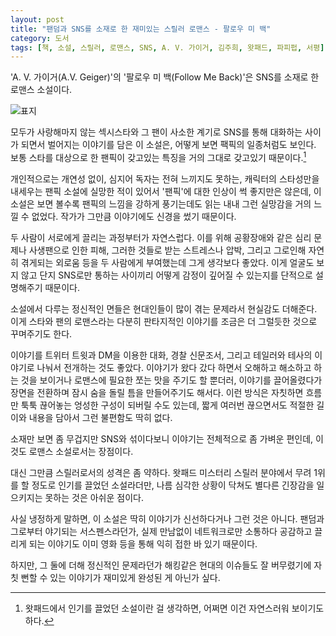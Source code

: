 ```yaml
---
layout: post
title: "팬덤과 SNS를 소재로 한 재미있는 스릴러 로맨스 - 팔로우 미 백"
category: 도서
tags: [책, 소설, 스릴러, 로맨스, SNS, A. V. 가이거, 김주희, 왓패드, 파피펍, 서평]
---
```


'A. V. 가이거(A.V. Geiger)'의
'팔로우 미 백(Follow Me Back)'은
SNS를 소재로 한 로맨스 소설이다.

![표지](https://lh3.googleusercontent.com/MBz4nAXfeXSdQ9frwZOKjr8zQkyoyXfrnY8bJ9TEqqz7GGKFVfLYJgpHRtIJeY9lxf2Rd7E0l-8K4Q=s480)

모두가 사랑해마지 않는 섹시스타와 그 팬이
사소한 계기로 SNS를 통해 대화하는 사이가 되면서 벌어지는 이야기를 담은 이 소설은,
어떻게 보면 팩픽의 일종처럼도 보인다.
보통 스타를 대상으로 한 팬픽이 갖고있는 특징을 거의 그대로 갖고있기 때문이다.[^1]

[^1]: 왓패드에서 인기를 끌었던 소설이란 걸 생각하면, 어쩌면 이건 자연스러워 보이기도 하다.

개인적으로는 개연성 없이, 심지어 독자는 전혀 느끼지도 못하는,
캐릭터의 스타성만을 내세우는 팬픽 소설에 실망한 적이 있어서
'팬픽'에 대한 인상이 썩 좋지만은 않은데,
이 소설은 보면 볼수록 팬픽의 느낌을 강하게 풍기는데도 읽는 내내 그런 실망감을 거의 느낄 수 없었다.
작가가 그만큼 이야기에도 신경을 썼기 때문이다.

두 사람이 서로에게 끌리는 과정부터가 자연스럽다.
이를 위해 공황장애와 같은 심리 문제나 사생팬으로 인한 피해,
그러한 것들로 받는 스트레스나 압박,
그리고 그로인해 자연히 겪게되는 외로움 등을 두 사람에게 부여했는데
그게 생각보다 좋았다.
이게 얼굴도 보지 않고 단지 SNS로만 통하는 사이끼리 어떻게 감정이 깊어질 수 있는지를 단적으로 설명해주기 때문이다.

소설에서 다루는 정신적인 면들은 현대인들이 많이 겪는 문제라서 현실감도 더해준다.
이게 스타와 팬의 로맨스라는 다분히 판타지적인 이야기를
조금은 더 그럴듯한 것으로 꾸며주기도 한다.

이야기를 트위터 트윗과 DM을 이용한 대화,
경찰 신문조서,
그리고 테일러와 테사의 이야기로 나눠서 전개하는 것도 좋았다.
이야기가 왔다 갔다 하면서 오해하고 해소하고 하는 것을 보이거나
로맨스에 필요한 쪼는 맛을 주기도 할 뿐더러,
이야기를 끌어올렸다가 장면을 전환하며 잠시 숨을 돌릴 틈을 만들어주기도 해서다.
이런 방식은 자칫하면 흐름만 툭툭 끊어놓는 엉성한 구성이 되버릴 수도 있는데,
짧게 여러번 끊으면서도 적절한 길이와 내용을 담아서 그런 불편함도 딱히 없다.

소재만 보면 좀 무겁지만 SNS와 섞이다보니 이야기는 전체적으로 좀 가벼운 편인데,
이것도 로맨스 소설로서는 장점이다.

대신 그만큼 스릴러로서의 성격은 좀 약하다.
왓패드 미스터리 스릴러 분야에서 무려 1위를 할 정도로 인기를 끌었던 소설라더만,
나름 심각한 상황이 닥쳐도 별다른 긴장감을 일으키지는 못하는 것은 아쉬운 점이다.

사실 냉정하게 말하면,
이 소설은 딱히 이야기가 신선하다거나 그런 것은 아니다.
팬덤과 그로부터 야기되는 서스펜스라던가,
실제 만남없이 네트워크로만 소통하다 공감하고 끌리게 되는 이야기도
이미 영화 등을 통해 익히 접한 바 있기 때문이다.

하지만, 그 둘에 더해 정신적인 문제라던가 해킹같은 현대의 이슈들도 잘 버무렸기에
자칫 뻔할 수 있는 이야기가 재미있게 완성된 게 아닌가 싶다.
